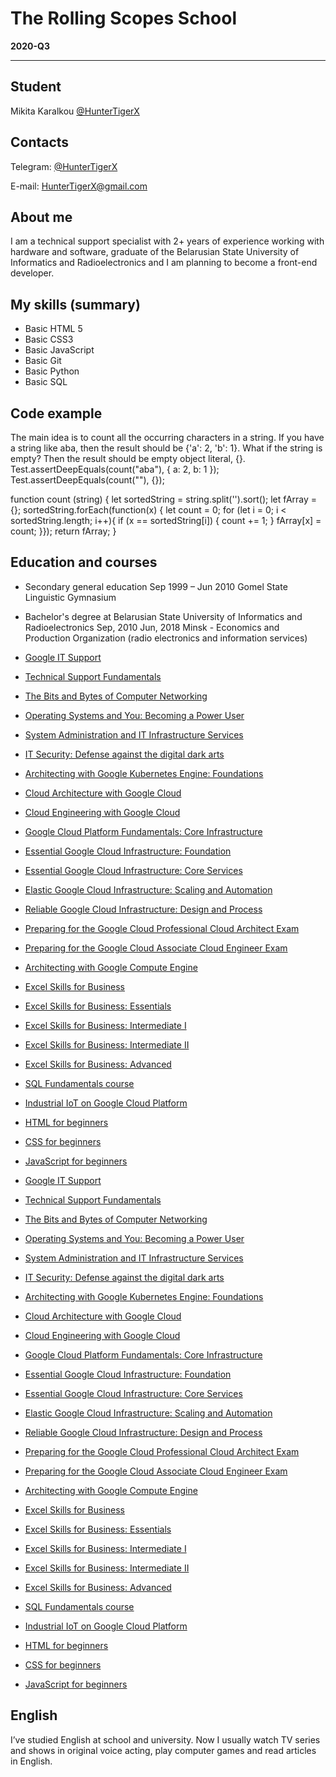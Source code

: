 # The Rolling Scopes School

**2020-Q3**

---

## Student
Mikita Karalkou [@HunterTigerX](https://github.com/HunterTigerX)

## Contacts
Telegram: [@HunterTigerX](https://t.me/HunterTigerX)

E-mail: [HunterTigerX@gmail.com](mailto:HunterTigerX@gmail.com)

## About me
I am a technical support specialist with 2+ years of experience working with hardware and software, graduate of the Belarusian State University of Informatics and Radioelectronics and I am planning to become a front-end developer.

## My skills (summary)
* Basic HTML 5
* Basic CSS3
* Basic JavaScript
* Basic Git
* Basic Python 
* Basic SQL

## Code example
The main idea is to count all the occurring characters in a string. If you have a string like aba, then the result should be {'a': 2, 'b': 1}.
What if the string is empty? Then the result should be empty object literal, {}.
Test.assertDeepEquals(count("aba"), { a: 2, b: 1 });
Test.assertDeepEquals(count(""), {});

function count (string) {
let sortedString = string.split('').sort();
let fArray = {};
  sortedString.forEach(function(x) {
   let count = 0;
  for (let i = 0; i < sortedString.length; i++){
  if (x == sortedString[i]) {
    count += 1;
  }
    fArray[x] = count;
   }});
   return fArray;
   }

## Education and courses

* Secondary general education Sep 1999 – Jun 2010 Gomel State Linguistic Gymnasium 
* Bachelor's degree at Belarusian State University of Informatics and Radioelectronics Sep, 2010 Jun, 2018 Minsk - Economics and Production Organization (radio electronics and information services)

* [Google IT Support](https://www.coursera.org/account/accomplishments/specialization/certificate/E8FCHJCUYS63)
* [Technical Support Fundamentals](https://www.coursera.org/account/accomplishments/certificate/PZ8XLTD9HQLH)
* [The Bits and Bytes of Computer Networking](https://www.coursera.org/account/accomplishments/records/7YD4S23BZ4TY)
* [Operating Systems and You: Becoming a Power User](https://www.coursera.org/account/accomplishments/records/LR3CU7RHLQYU)
* [System Administration and IT Infrastructure Services](https://www.coursera.org/account/accomplishments/records/CU2U6TGNLWRR)
* [IT Security: Defense against the digital dark arts](https://www.coursera.org/account/accomplishments/records/QY5FH72HKETZ)
* [Architecting with Google Kubernetes Engine: Foundations](https://www.coursera.org/account/accomplishments/records/8Y9MRCJ5WEPX)
* [Cloud Architecture with Google Cloud](https://www.coursera.org/account/accomplishments/specialization/certificate/ASJ7EVG75MTL)
* [Cloud Engineering with Google Cloud](https://www.coursera.org/account/accomplishments/specialization/certificate/A3RV9UR95YJ4)
* [Google Cloud Platform Fundamentals: Core Infrastructure](https://www.coursera.org/account/accomplishments/records/7RTDJLCCCKKW)
* [Essential Google Cloud Infrastructure: Foundation](https://www.coursera.org/account/accomplishments/certificate/GKXMQ94WG92U)
* [Essential Google Cloud Infrastructure: Core Services](https://www.coursera.org/account/accomplishments/certificate/MLYRVVCJCCEE)
* [Elastic Google Cloud Infrastructure: Scaling and Automation](https://www.coursera.org/account/accomplishments/certificate/YT7KL3VAZT3F)
* [Reliable Google Cloud Infrastructure: Design and Process](https://www.coursera.org/account/accomplishments/certificate/6UNKRQSYYWLA)
* [Preparing for the Google Cloud Professional Cloud Architect Exam](https://www.coursera.org/account/accomplishments/certificate/H954L84SPR48)
* [Preparing for the Google Cloud Associate Cloud Engineer Exam](https://www.coursera.org/account/accomplishments/certificate/KMEX5TZ8X5NP)
* [Architecting with Google Compute Engine](https://www.coursera.org/account/accomplishments/specialization/certificate/HDDML4LYX77B)
* [Excel Skills for Business](https://www.coursera.org/account/accomplishments/specialization/6Y2D44HE6489)
* [Excel Skills for Business: Essentials](https://www.coursera.org/account/accomplishments/certificate/Z9WYBP7WL354)
* [Excel Skills for Business: Intermediate I](https://www.coursera.org/account/accomplishments/records/DKBFKDKD7EJQ)
* [Excel Skills for Business: Intermediate II](https://www.coursera.org/account/accomplishments/certificate/P2L54QG7KL5H)
* [Excel Skills for Business: Advanced](https://www.coursera.org/account/accomplishments/records/U6SW6RBP2VUY)
* [SQL Fundamentals course](https://www.sololearn.com/Certificate/1060-12080165/pdf/)
* [Industrial IoT on Google Cloud Platform](https://www.coursera.org/account/accomplishments/records/48L2AD2KW9AG)
* [HTML for beginners](https://ru.code-basics.com)
* [CSS for beginners](https://ru.code-basics.com)
* [JavaScript for beginners](https://ru.code-basics.com)
* [Google IT Support](https://www.coursera.org/account/accomplishments/specialization/certificate/E8FCHJCUYS63)
* [Technical Support Fundamentals](https://www.coursera.org/account/accomplishments/certificate/PZ8XLTD9HQLH)
* [The Bits and Bytes of Computer Networking](https://www.coursera.org/account/accomplishments/records/7YD4S23BZ4TY)
* [Operating Systems and You: Becoming a Power User](https://www.coursera.org/account/accomplishments/records/LR3CU7RHLQYU)
* [System Administration and IT Infrastructure Services](https://www.coursera.org/account/accomplishments/records/CU2U6TGNLWRR)
* [IT Security: Defense against the digital dark arts](https://www.coursera.org/account/accomplishments/records/QY5FH72HKETZ)
* [Architecting with Google Kubernetes Engine: Foundations](https://www.coursera.org/account/accomplishments/records/8Y9MRCJ5WEPX)
* [Cloud Architecture with Google Cloud](https://www.coursera.org/account/accomplishments/specialization/certificate/ASJ7EVG75MTL)
* [Cloud Engineering with Google Cloud](https://www.coursera.org/account/accomplishments/specialization/certificate/A3RV9UR95YJ4)
* [Google Cloud Platform Fundamentals: Core Infrastructure](https://www.coursera.org/account/accomplishments/records/7RTDJLCCCKKW)
* [Essential Google Cloud Infrastructure: Foundation](https://www.coursera.org/account/accomplishments/certificate/GKXMQ94WG92U)
* [Essential Google Cloud Infrastructure: Core Services](https://www.coursera.org/account/accomplishments/certificate/MLYRVVCJCCEE)
* [Elastic Google Cloud Infrastructure: Scaling and Automation](https://www.coursera.org/account/accomplishments/certificate/YT7KL3VAZT3F)
* [Reliable Google Cloud Infrastructure: Design and Process](https://www.coursera.org/account/accomplishments/certificate/6UNKRQSYYWLA)
* [Preparing for the Google Cloud Professional Cloud Architect Exam](https://www.coursera.org/account/accomplishments/certificate/H954L84SPR48)
* [Preparing for the Google Cloud Associate Cloud Engineer Exam](https://www.coursera.org/account/accomplishments/certificate/KMEX5TZ8X5NP)
* [Architecting with Google Compute Engine](https://www.coursera.org/account/accomplishments/specialization/certificate/HDDML4LYX77B)
* [Excel Skills for Business](https://www.coursera.org/account/accomplishments/specialization/6Y2D44HE6489)
* [Excel Skills for Business: Essentials](https://www.coursera.org/account/accomplishments/certificate/Z9WYBP7WL354)
* [Excel Skills for Business: Intermediate I](https://www.coursera.org/account/accomplishments/records/DKBFKDKD7EJQ)
* [Excel Skills for Business: Intermediate II](https://www.coursera.org/account/accomplishments/certificate/P2L54QG7KL5H)
* [Excel Skills for Business: Advanced](https://www.coursera.org/account/accomplishments/records/U6SW6RBP2VUY)
* [SQL Fundamentals course](https://www.sololearn.com/Certificate/1060-12080165/pdf/)
* [Industrial IoT on Google Cloud Platform](https://www.coursera.org/account/accomplishments/records/48L2AD2KW9AG)
* [HTML for beginners](https://ru.code-basics.com)
* [CSS for beginners](https://ru.code-basics.com)
* [JavaScript for beginners](https://ru.code-basics.com)

## English
I’ve studied English at school and university. Now I usually watch TV series and shows in original voice acting, play computer games and read articles in English. 